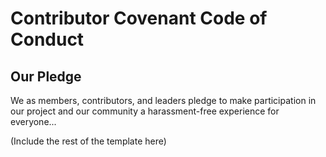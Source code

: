 # Contributor Covenant Code of Conduct

## Our Pledge

We as members, contributors, and leaders pledge to make participation in our project and our community a harassment-free experience for everyone...

(Include the rest of the template here)
